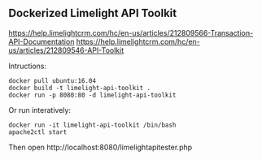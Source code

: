 ## Dockerized Limelight API  Toolkit

https://help.limelightcrm.com/hc/en-us/articles/212809566-Transaction-API-Documentation
https://help.limelightcrm.com/hc/en-us/articles/212809546-API-Toolkit

Intructions:

    docker pull ubuntu:16.04
    docker build -t limelight-api-toolkit .
    docker run -p 8080:80 -d limelight-api-toolkit

Or run interatively:

    docker run -it limelight-api-toolkit /bin/bash
    apache2ctl start

Then open http://localhost:8080/limelightapitester.php
